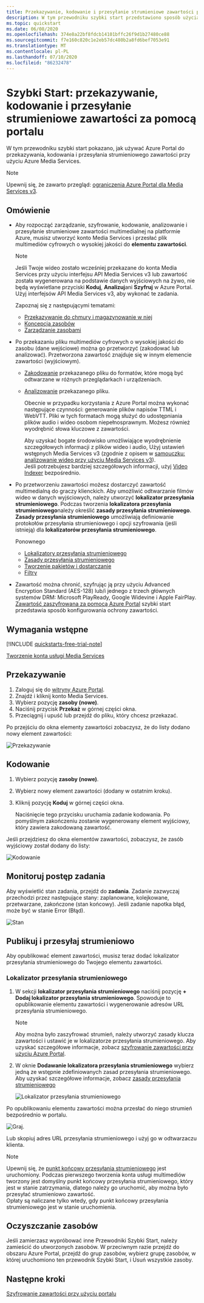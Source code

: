 ```yaml
---
title: Przekazywanie, kodowanie i przesyłanie strumieniowe zawartości przy użyciu portalu Azure
description: W tym przewodniku szybki start przedstawiono sposób użycia portalu do przekazywania, kodowania i przesyłania strumieniowego zawartości za pomocą Azure Media Services.
ms.topic: quickstart
ms.date: 06/08/2020
ms.openlocfilehash: 374e8a22bf8fdcb14101bffc26f9d1b27480ce88
ms.sourcegitcommit: f7e160c820c1e2eb57dc480b2a8fd6bef7053e91
ms.translationtype: MT
ms.contentlocale: pl-PL
ms.lasthandoff: 07/10/2020
ms.locfileid: "86232478"
---
```

# <a name="quickstart-upload-encode-and-stream-content-with-portal"></a>Szybki Start: przekazywanie, kodowanie i przesyłanie strumieniowe zawartości za pomocą portalu

W tym przewodniku szybki start pokazano, jak używać Azure Portal do przekazywania, kodowania i przesyłania strumieniowego zawartości przy użyciu Azure Media Services.

> [!NOTE]
> Upewnij się, że zawarto przegląd: [ograniczenia Azure Portal dla Media Services v3](frequently-asked-questions.md#what-are-the-azure-portal-limitations-for-media-services-v3).
  
## <a name="overview"></a>Omówienie

* Aby rozpocząć zarządzanie, szyfrowanie, kodowanie, analizowanie i przesyłanie strumieniowe zawartości multimedialnej na platformie Azure, musisz utworzyć konto Media Services i przesłać plik multimediów cyfrowych o wysokiej jakości do **elementu zawartości**. 
    
    > [!NOTE]
    > Jeśli Twoje wideo zostało wcześniej przekazane do konta Media Services przy użyciu interfejsu API Media Services v3 lub zawartość została wygenerowana na podstawie danych wyjściowych na żywo, nie będą wyświetlane przyciski **Koduj**, **Analizuj**ani **Szyfruj** w Azure Portal. Użyj interfejsów API Media Services v3, aby wykonać te zadania.

    Zapoznaj się z następującymi tematami: 

  * [Przekazywanie do chmury i magazynowanie w niej](storage-account-concept.md)
  * [Koncepcja zasobów](assets-concept.md)
  * [Zarządzanie zasobami](manage-asset-concept.md)
* Po przekazaniu pliku multimediów cyfrowych o wysokiej jakości do zasobu (dane wejściowe) można go przetworzyć (zakodować lub analizować). Przetworzona zawartość znajduje się w innym elemencie zawartości (wyjściowym). 
    * [Zakodowanie](encoding-concept.md) przekazanego pliku do formatów, które mogą być odtwarzane w różnych przeglądarkach i urządzeniach.
    * [Analizowanie](analyzing-video-audio-files-concept.md) przekazanego pliku. 

        Obecnie w przypadku korzystania z Azure Portal można wykonać następujące czynności: generowanie plików napisów TTML i WebVTT. Pliki w tych formatach mogą służyć do udostępniania plików audio i wideo osobom niepełnosprawnym. Możesz również wyodrębnić słowa kluczowe z zawartości.

        Aby uzyskać bogate środowisko umożliwiające wyodrębnienie szczegółowych informacji z plików wideo i audio, Użyj ustawień wstępnych Media Services v3 (zgodnie z opisem w [samouczku: analizowanie wideo przy użyciu Media Services v3](analyze-videos-tutorial-with-api.md)). <br/>Jeśli potrzebujesz bardziej szczegółowych informacji, użyj [Video Indexer](https://docs.microsoft.com/azure/media-services/video-indexer/) bezpośrednio.    
* Po przetworzeniu zawartości możesz dostarczyć zawartość multimedialną do graczy klienckich. Aby umożliwić odtwarzanie filmów wideo w danych wyjściowych, należy utworzyć **lokalizator przesyłania strumieniowego**. Podczas tworzenia **lokalizatora przesyłania strumieniowego**należy określić **zasady przesyłania strumieniowego**. **Zasady przesyłania strumieniowego** umożliwiają definiowanie protokołów przesyłania strumieniowego i opcji szyfrowania (jeśli istnieją) dla **lokalizatorów przesyłania strumieniowego**.
    
    Ponownego

    * [Lokalizatory przesyłania strumieniowego](streaming-locators-concept.md)
    * [Zasady przesyłania strumieniowego](streaming-policy-concept.md)
    * [Tworzenie pakietów i dostarczanie](dynamic-packaging-overview.md)
    * [Filtry](filters-concept.md)
* Zawartość można chronić, szyfrując ją przy użyciu Advanced Encryption Standard (AES-128) lub/i jednego z trzech głównych systemów DRM: Microsoft PlayReady, Google Widevine i Apple FairPlay. [Zawartość zaszyfrowana za pomocą Azure Portal](encrypt-content-quickstart.md) szybki start przedstawia sposób konfigurowania ochrony zawartości.
        
## <a name="prerequisites"></a>Wymagania wstępne

[!INCLUDE [quickstarts-free-trial-note](../../../includes/quickstarts-free-trial-note.md)]

[Tworzenie konta usługi Media Services](create-account-howto.md#use-the-azure-portal)

## <a name="upload"></a>Przekazywanie

1. Zaloguj się do [witryny Azure Portal](https://portal.azure.com/).
1. Znajdź i kliknij konto Media Services.
1. Wybierz pozycję **zasoby (nowe)**.
1. Naciśnij przycisk **Przekaż** w górnej części okna. 
1. Przeciągnij i upuść lub przejdź do pliku, który chcesz przekazać.

Po przejściu do okna elementy zawartości zobaczysz, że do listy dodano nowy element zawartości:

![Przekazywanie](./media/manage-assets-quickstart/upload.png)

## <a name="encode"></a>Kodowanie

1. Wybierz pozycję **zasoby (nowe)**.
1. Wybierz nowy element zawartości (dodany w ostatnim kroku).
1. Kliknij pozycję **Koduj** w górnej części okna.

    Naciśnięcie tego przycisku uruchamia zadanie kodowania. Po pomyślnym zakończeniu zostanie wygenerowany element wyjściowy, który zawiera zakodowaną zawartość.

Jeśli przejdziesz do okna elementów zawartości, zobaczysz, że zasób wyjściowy został dodany do listy:

![Kodowanie](./media/manage-assets-quickstart/encode.png)

## <a name="monitor-the-job-progress"></a>Monitoruj postęp zadania

Aby wyświetlić stan zadania, przejdź do **zadania**. Zadanie zazwyczaj przechodzi przez następujące stany: zaplanowane, kolejkowane, przetwarzane, zakończone (stan końcowy). Jeśli zadanie napotka błąd, może być w stanie Error (Błąd).

![Stan](./media/manage-assets-quickstart/job-status.png)

## <a name="publish-and-stream"></a>Publikuj i przesyłaj strumieniowo

Aby opublikować element zawartości, musisz teraz dodać lokalizator przesyłania strumieniowego do Twojego elementu zawartości.

### <a name="streaming-locator"></a>Lokalizator przesyłania strumieniowego 

1. W sekcji **lokalizator przesyłania strumieniowego** naciśnij pozycję **+ Dodaj lokalizator przesyłania strumieniowego**.
    Spowoduje to opublikowanie elementu zawartości i wygenerowanie adresów URL przesyłania strumieniowego.

    > [!NOTE]
    > Aby można było zaszyfrować strumień, należy utworzyć zasady klucza zawartości i ustawić je w lokalizatorze przesyłania strumieniowego. Aby uzyskać szczegółowe informacje, zobacz [szyfrowanie zawartości przy użyciu Azure Portal](encrypt-content-quickstart.md).
1. W oknie **Dodawanie lokalizatora przesyłania strumieniowego** wybierz jedną ze wstępnie zdefiniowanych zasad przesyłania strumieniowego. Aby uzyskać szczegółowe informacje, zobacz [zasady przesyłania strumieniowego](streaming-policy-concept.md)

    ![Lokalizator przesyłania strumieniowego](./media/manage-assets-quickstart/streaming-locator.png)

Po opublikowaniu elementu zawartości można przesłać do niego strumień bezpośrednio w portalu. 

![Graj.](./media/manage-assets-quickstart/publish.png)

Lub skopiuj adres URL przesyłania strumieniowego i użyj go w odtwarzaczu klienta.

> [!NOTE]
> Upewnij się, że [punkt końcowy przesyłania strumieniowego](streaming-endpoint-concept.md) jest uruchomiony. Podczas pierwszego tworzenia konta usługi multimediów tworzony jest domyślny punkt końcowy przesyłania strumieniowego, który jest w stanie zatrzymania, dlatego należy go uruchomić, aby można było przesyłać strumieniowo zawartość.<br/>Opłaty są naliczane tylko wtedy, gdy punkt końcowy przesyłania strumieniowego jest w stanie uruchomienia.

## <a name="cleanup-resources"></a>Oczyszczanie zasobów

Jeśli zamierzasz wypróbować inne Przewodniki Szybki Start, należy zamieścić do utworzonych zasobów. W przeciwnym razie przejdź do obszaru Azure Portal, przejdź do grup zasobów, wybierz grupę zasobów, w której uruchomiono ten przewodnik Szybki Start, i Usuń wszystkie zasoby.

## <a name="next-steps"></a>Następne kroki

[Szyfrowanie zawartości przy użyciu portalu](encrypt-content-quickstart.md)
